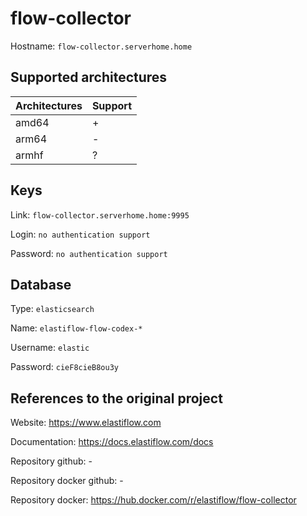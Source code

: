 # flow-collector

Hostname: `flow-collector.serverhome.home`

## Supported architectures

| Architectures | Support |
| :------------ | :------ |
| amd64         | +       |
| arm64         | -       |
| armhf         | ?       |

## Keys

Link: `flow-collector.serverhome.home:9995`

Login: `no authentication support`

Password: `no authentication support`

## Database

Type: `elasticsearch`

Name: `elastiflow-flow-codex-*`

Username: `elastic`

Password: `cieF8cieB8ou3y`

## References to the original project

Website: https://www.elastiflow.com

Documentation: https://docs.elastiflow.com/docs

Repository github: -

Repository docker github: -

Repository docker: https://hub.docker.com/r/elastiflow/flow-collector